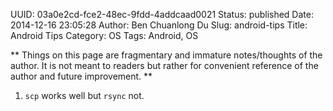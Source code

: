 UUID: 03a0e2cd-fce2-48ec-9fdd-4addcaad0021
Status: published
Date: 2014-12-16 23:05:28
Author: Ben Chuanlong Du
Slug: android-tips
Title: Android Tips
Category: OS
Tags: Android, OS

**
Things on this page are
fragmentary and immature notes/thoughts of the author.
It is not meant to readers
but rather for convenient reference of the author and future improvement.
**


1. `scp` works well but `rsync` not.
